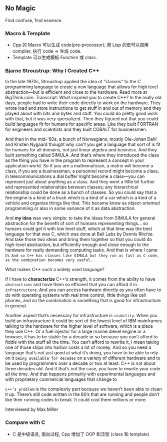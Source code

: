 ## No Magic

Find confuse, find essence.

### Macro & Template

* Cpp 的 Macro 可以生成 code(pre-processor); 而 Lisp 的宏可以调用 compiler, 执行 code -> 生成 code.
* Template 可以生成模板 Function 或 class.

### Bjarne Stroustrup: Why I Created C++

In the late 1970s, Stroustrup applied the idea of "classes" to the C programming language to create a new language that allows for high level abstraction—but is efficient and close to the hardware. Read more at BigThink.com:
Transcript: What inspired you to create C++? In the really old days, people had to write their code directly to work on the hardware. They wrote load and store instructions to get stuff in and out of memory and they played about with bits and bytes and stuff. You could do pretty good work with that, but it was very specialized. Then they figured out that you could build languages fit for humans for specific areas. Like they built FORTRAN for engineers and scientists and they built COBALT for businessmen.

And then in the mid-'60s, a bunch of Norwegians, mostly Ole-Johan Dahl and Kristen Nygaard thought why can’t you get a language that sort of is fit for humans for all domains, not just linear algebra and business. And they built something called SIMULA. And that’s where they introduced the class as the thing you have in the program to represent a concept in your application world. So if you are a mathematician, a matrix will become a class, if you are a businessman, a personnel record might become a class, in telecommunications a dial buffer might become a class—you can represent just about anything as a class. And they went a little bit further and represented relationships between classes; any hierarchical relationship could be done as a bunch of classes. So you could say that a fire engine is a kind of a truck which is a kind of a car which is a kind of a vehicle and organize things like that. This became know as object-oriented programming or also in some variance of it as data abstraction.

And **my idea** was very simple: to take the ideas from SIMULA for general abstraction for the benefit of sort of humans representing things... so humans could get it with low level stuff, which at that time was the best language for that was C, which was done at Bell Labs by Dennis Ritchie. And take those two ideas and bring them together so that you could do high-level abstraction, but efficiently enough and close enough to the hardware for really demanding computing tasks. And that is where I came in. `And so C++ has classes like SIMULA but they run as fast as C code, so the combination becomes very useful.`

What makes C++ such a widely used language?

If I have to **characterize** C++’s strength, it comes from the ability to have `abstractions` and have them so efficient that you can afford it in `infrastructure`. And you can access hardware directly as you often have to do with operating systems with real time control, little things like cell phones, and so the combination is something that is good for infrastructure in general.

Another aspect that’s necessary for infrastructure is `stability`. When you build an infrastructure it could be sort of the lowest level of IBM mainframes talking to the hardware for the higher level of software, which is a place they use C++. Or a fuel injector for a large marine diesel engine or a browser, it has to be stable for a decade or so because you can’t afford to fiddle with the stuff all the time. You can’t afford to rewrite it, I mean taking one of those ships into harbor costs a lot of money. And so you need a language that’s not just good at what it’s doing, you have to be able to rely on it `being available for decades` on a variety of different hardware and to be used by programmers over a decade or two at least. C++ is not about three decades old. And if that’s not the case, you have to rewrite your code all the time. And that happens primarily with experimental languages and with proprietary commercial languages that change to

`C++’s problem` is the complexity part because we haven’t been able to clean it up. There’s still code written in the 80’s that are running and people don’t like their running codes to break. It could cost them millions or more.

Interviewed by Max Miller

### Compare with C

* C 是中级语言, 面向过程, Cpp 增加了 OOP 和泛型 (class 和 template)
